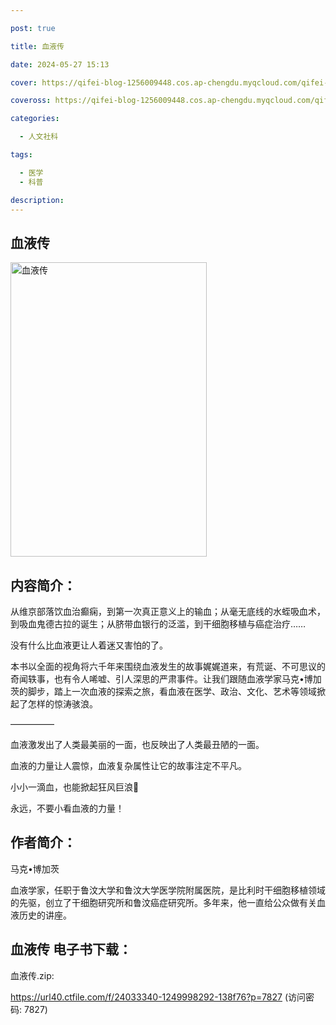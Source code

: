 ```yaml
---

post: true

title: 血液传

date: 2024-05-27 15:13

cover: https://qifei-blog-1256009448.cos.ap-chengdu.myqcloud.com/qifei-blog/660a04cf9f345e8d0394f63b.jpg

coveross: https://qifei-blog-1256009448.cos.ap-chengdu.myqcloud.com/qifei-blog/660a04cf9f345e8d0394f63b.jpg

categories:

  - 人文社科

tags:

  - 医学
  - 科普

description:
---
```


## 血液传
<img alt=" 血液传" class="aligncenter loaded" data-was-processed="true" decoding="async" fetchpriority="high" height="471" src="https://qifei-blog-1256009448.cos.ap-chengdu.myqcloud.com/qifei-blog/660a04cf9f345e8d0394f63b.jpg " style="cursor: zoom-in;" width="314"/>

## 内容简介：

从维京部落饮血治癫痫，到第一次真正意义上的输血；从毫无底线的水蛭吸血术，到吸血鬼德古拉的诞生；从脐带血银行的泛滥，到干细胞移植与癌症治疗……

没有什么比血液更让人着迷又害怕的了。

本书以全面的视角将六千年来围绕血液发生的故事娓娓道来，有荒诞、不可思议的奇闻轶事，也有令人唏嘘、引人深思的严肃事件。让我们跟随血液学家马克•博加茨的脚步，踏上一次血液的探索之旅，看血液在医学、政治、文化、艺术等领域掀起了怎样的惊涛骇浪。

—————

血液激发出了人类最美丽的一面，也反映出了人类最丑陋的一面。

血液的力量让人震惊，血液复杂属性让它的故事注定不平凡。

小小一滴血，也能掀起狂风巨浪🌊

永远，不要小看血液的力量！

## 作者简介：

马克•博加茨

血液学家，任职于鲁汶大学和鲁汶大学医学院附属医院，是比利时干细胞移植领域的先驱，创立了干细胞研究所和鲁汶癌症研究所。多年来，他一直给公众做有关血液历史的讲座。

## 血液传 电子书下载：


血液传.zip: 

https://url40.ctfile.com/f/24033340-1249998292-138f76?p=7827 (访问密码: 7827)